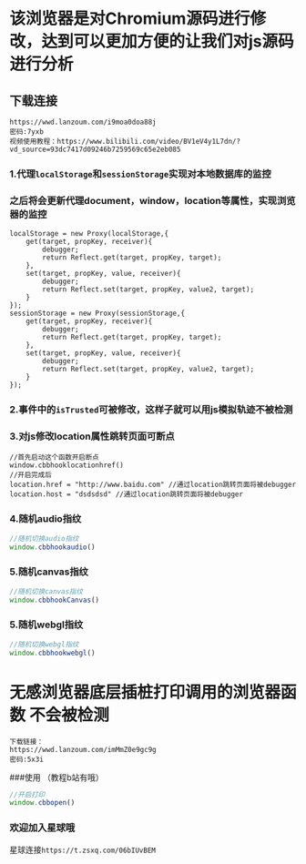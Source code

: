 # 该浏览器是对Chromium源码进行修改，达到可以更加方便的让我们对js源码进行分析

## 下载连接
````
https://wwd.lanzoum.com/i9moa0doa88j
密码:7yxb
视频使用教程：https://www.bilibili.com/video/BV1eV4y1L7dn/?vd_source=93dc7417d09246b7259569c65e2eb085
````
### 1.代理`localStorage`和`sessionStorage`实现对本地数据库的监控
### 之后将会更新代理document，window，location等属性，实现浏览器的监控
````
localStorage = new Proxy(localStorage,{
    get(target, propKey, receiver){
        debugger;
        return Reflect.get(target, propKey, target);
    },
    set(target, propKey, value, receiver){
        debugger;
        return Reflect.set(target, propKey, value2, target);
    }
});
sessionStorage = new Proxy(sessionStorage,{
    get(target, propKey, receiver){
        debugger;
        return Reflect.get(target, propKey, target);
    },
    set(target, propKey, value, receiver){
        debugger;
        return Reflect.set(target, propKey, value2, target);
    }
});
````

### 2.事件中的`isTrusted`可被修改，这样子就可以用js模拟轨迹不被检测

### 3.对js修改location属性跳转页面可断点
```
//首先启动这个函数开启断点
window.cbbhooklocationhref()
//开启完成后
location.href = "http://www.baidu.com" //通过location跳转页面将被debugger
location.host = "dsdsdsd" //通过location跳转页面将被debugger
```

### 4.随机audio指纹
```javascript
//随机切换audio指纹
window.cbbhookaudio()
```

### 5.随机canvas指纹
```javascript
//随机切换canvas指纹
window.cbbhookCanvas()
```

### 5.随机webgl指纹
```javascript
//随机切换webgl指纹
window.cbbhookwebgl()
```

# 无感浏览器底层插桩打印调用的浏览器函数 不会被检测
```
下载链接：
https://wwd.lanzoum.com/imMmZ0e9gc9g
密码:5x3i
```
###使用 （教程b站有哦）
```javascript
//开启打印
window.cbbopen()
```

### 欢迎加入星球哦
星球连接`https://t.zsxq.com/06bIUvBEM`


